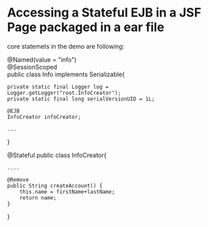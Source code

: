 Accessing a Stateful EJB in a JSF Page packaged in a ear file
=============================================================

core statemets in the demo are following:


@Named(value = "info")  
@SessionScoped   
public class Info implements Serializable{

    private static final Logger log = Logger.getLogger("root.InfoCreator");
    private static final long serialVersionUID = 1L;
    
    @EJB
    InfoCreator infoCreator;
   
    ...
}

@Stateful 
public class InfoCreator{   

    ....
    
    @Remove
    public String createAccount() {
        this.name = firstName+lastName;
        return name;
    }
}